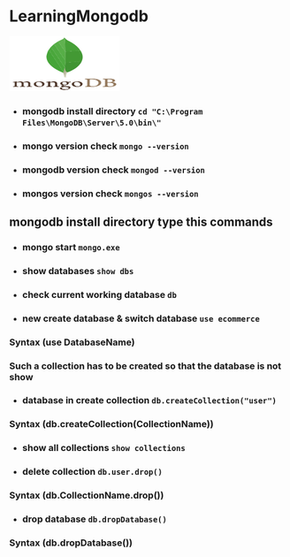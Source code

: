 # LearningMongodb

<code><img src="https://github.com/devicons/devicon/blob/master/icons/mongodb/mongodb-original-wordmark.svg" title="mongodb" alt="mongodb" width="200" height="100"/></code>

* ### mongodb install directory `cd "C:\Program Files\MongoDB\Server\5.0\bin\" `

* ### mongo version check `mongo --version`

* ### mongodb version check `mongod --version`

* ### mongos version check `mongos --version`

<h2>mongodb install directory type this commands</h2>

* ### mongo start `mongo.exe`

* ### show databases `show dbs`

* ### check current working database `db`

* ### new create database & switch database `use ecommerce` 
### Syntax (use DatabaseName)

### Such a collection has to be created so that the database is not show

* ### database in create collection `db.createCollection("user")` 
### Syntax (db.createCollection(CollectionName))

* ### show all collections `show collections`

* ### delete collection `db.user.drop()`
### Syntax (db.CollectionName.drop())

* ### drop database `db.dropDatabase()`
### Syntax (db.dropDatabase())

